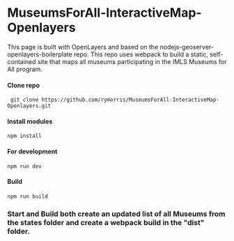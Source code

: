 # MuseumsForAll-InteractiveMap-Openlayers
This page is built with OpenLayers and based on the nodejs-geoserver-openlayers-boilerplate repo. This repo uses webpack to build a static, self-contained site that maps all museums participating in the IMLS Museums for All program. 

#### Clone repo

```` git clone https://github.com/rymorris/MuseumsForAll-InteractiveMap-Openlayers.git````

#### Install modules

````npm install````

#### For development

```npm run dev```


#### Build

```npm run build```

### Start and Build both create an updated list of all Museums from the states folder and create a webpack build in the "dist" folder.